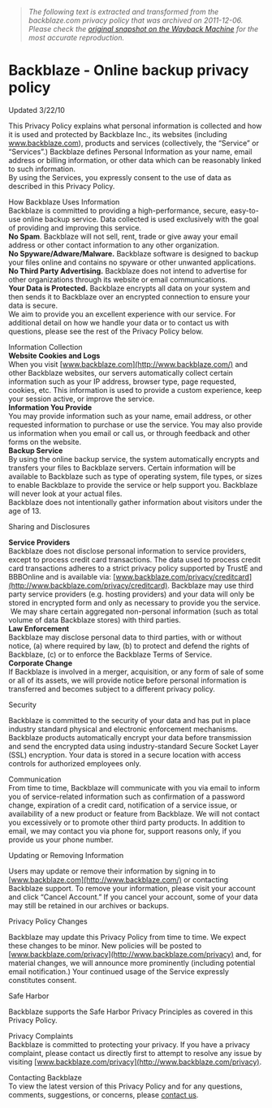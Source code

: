 > *The following text is extracted and transformed from the backblaze.com privacy policy that was archived on 2011-12-06. Please check the [original snapshot on the Wayback Machine](https://web.archive.org/web/20111206002140id_/http%3A//www.backblaze.com/privacy.html) for the most accurate reproduction.*

# Backblaze - Online backup privacy policy

Updated 3/22/10

This Privacy Policy explains what personal information is collected and how it is used and protected by Backblaze Inc., its websites (including www.backblaze.com), products and services (collectively, the “Service” or “Services”.) Backblaze defines Personal Information as your name, email address or billing information, or other data which can be reasonably linked to such information.   
By using the Services, you expressly consent to the use of data as described in this Privacy Policy.

How Backblaze Uses Information  
Backblaze is committed to providing a high-performance, secure, easy-to-use online backup service. Data collected is used exclusively with the goal of providing and improving this service.  
**No Spam**. Backblaze will not sell, rent, trade or give away your email address or other contact information to any other organization.  
**No Spyware/Adware/Malware.** Backblaze software is designed to backup your files online and contains no spyware or other unwanted applications.  
**No Third Party Advertising.** Backblaze does not intend to advertise for other organizations through its website or email communications.  
**Your Data is Protected.** Backblaze encrypts all data on your system and then sends it to Backblaze over an encrypted connection to ensure your data is secure.  
We aim to provide you an excellent experience with our service. For additional detail on how we handle your data or to contact us with questions, please see the rest of the Privacy Policy below.

Information Collection  
**Website Cookies and Logs**  
When you visit [www.backblaze.com](http://www.backblaze.com/) and other Backblaze websites, our servers automatically collect certain information such as your IP address, browser type, page requested, cookies, etc. This information is used to provide a custom experience, keep your session active, or improve the service.  
**Information You Provide**  
You may provide information such as your name, email address, or other requested information to purchase or use the service. You may also provide us information when you email or call us, or through feedback and other forms on the website.   
**Backup Service**  
By using the online backup service, the system automatically encrypts and transfers your files to Backblaze servers. Certain information will be available to Backblaze such as type of operating system, file types, or sizes to enable Backblaze to provide the service or help support you. Backblaze will never look at your actual files.  
Backblaze does not intentionally gather information about visitors under the age of 13.

Sharing and Disclosures

 **Service Providers**  
Backblaze does not disclose personal information to service providers, except to process credit card transactions. The data used to process credit card transactions adheres to a strict privacy policy supported by TrustE and BBBOnline and is available via: [www.backblaze.com/privacy/creditcard](http://www.backblaze.com/privacy/creditcard). Backblaze may use third party service providers (e.g. hosting providers) and your data will only be stored in encrypted form and only as necessary to provide you the service.  We may share certain aggregated non-personal information (such as total volume of data Backblaze stores) with third parties.  
**Law Enforcement**  
Backblaze may disclose personal data to third parties, with or without notice, (a) where required by law, (b) to protect and defend the rights of Backblaze, (c) or to enforce the Backblaze Terms of Service.   
**Corporate Change**  
If Backblaze is involved in a merger, acquisition, or any form of sale of some or all of its assets, we will provide notice before personal information is transferred and becomes subject to a different privacy policy.

Security

Backblaze is committed to the security of your data and has put in place industry standard physical and electronic enforcement mechanisms. Backblaze products automatically encrypt your data before transmission and send the encrypted data using industry-standard Secure Socket Layer (SSL) encryption. Your data is stored in a secure location with access controls for authorized employees only.

Communication  
From time to time, Backblaze will communicate with you via email to inform you of service-related information such as confirmation of a password change, expiration of a credit card, notification of a service issue, or availability of a new product or feature from Backblaze. We will not contact you excessively or to promote other third party products. In addition to email, we may contact you via phone for, support reasons only, if you provide us your phone number.

Updating or Removing Information

Users may update or remove their information by signing in to [www.backblaze.com](http://www.backblaze.com/) or contacting Backblaze support. To remove your information, please visit your account and click “Cancel Account.” If you cancel your account, some of your data may still be retained in our archives or backups.

Privacy Policy Changes

Backblaze may update this Privacy Policy from time to time. We expect these changes to be minor. New policies will be posted to [www.backblaze.com/privacy](http://www.backblaze.com/privacy) and, for material changes, we will announce more prominently (including potential email notification.) Your continued usage of the Service expressly constitutes consent.

Safe Harbor

Backblaze supports the Safe Harbor Privacy Principles as covered in this Privacy Policy. 

Privacy Complaints  
Backblaze is committed to protecting your privacy. If you have a privacy complaint, please contact us directly first to attempt to resolve any issue by visiting [www.backblaze.com/privacy](http://www.backblaze.com/privacy).

Contacting Backblaze  
To view the latest version of this Privacy Policy and for any questions, comments, suggestions, or concerns, please [contact us](https://web.archive.org/contact.html).
